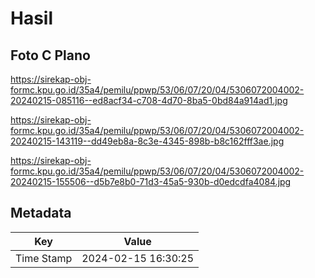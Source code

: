 # Hasil

## Foto C Plano

https://sirekap-obj-formc.kpu.go.id/35a4/pemilu/ppwp/53/06/07/20/04/5306072004002-20240215-085116--ed8acf34-c708-4d70-8ba5-0bd84a914ad1.jpg

https://sirekap-obj-formc.kpu.go.id/35a4/pemilu/ppwp/53/06/07/20/04/5306072004002-20240215-143119--dd49eb8a-8c3e-4345-898b-b8c162fff3ae.jpg

https://sirekap-obj-formc.kpu.go.id/35a4/pemilu/ppwp/53/06/07/20/04/5306072004002-20240215-155506--d5b7e8b0-71d3-45a5-930b-d0edcdfa4084.jpg


## Metadata

| Key        | Value               |
| ---------- | ------------------- |
| Time Stamp | 2024-02-15 16:30:25 |



